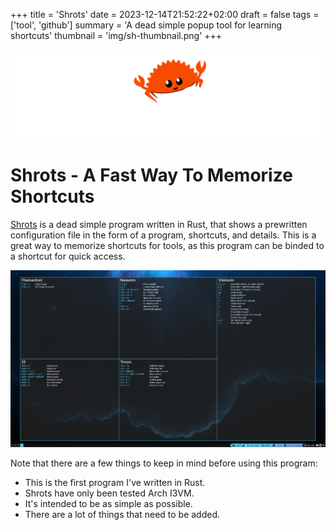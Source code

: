 +++
title = 'Shrots'
date = 2023-12-14T21:52:22+02:00
draft = false
tags = ['tool', 'github']
summary = 'A dead simple popup tool for learning shortcuts'
thumbnail = 'img/sh-thumbnail.png'
+++

![](img/sh-logo.png#transparent)

Shrots - A Fast Way To Memorize Shortcuts
=========================================

[Shrots](https://github.com/m4dr1nch/shrots) is a dead simple program written in Rust, that shows a prewritten configuration file in the form of a program, shortcuts, and details. This is a great way to memorize shortcuts for tools, as this program can be binded to a shortcut for quick access.

![](img/sh-demo.png)

Note that there are a few things to keep in mind before using this program:
- This is the first program I've written in Rust.
- Shrots have only been tested Arch I3VM.
- It's intended to be as simple as possible.
- There are a lot of things that need to be added.
